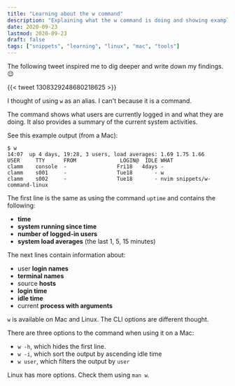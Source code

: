 ```yaml
---
title: "Learning about the w command"
description: "Explaining what the w command is doing and showing example output."
date: 2020-09-23
lastmod: 2020-09-23
draft: false
tags: ["snippets", "learning", "linux", "mac", "tools"]
---
```


The following tweet inspired me to dig deeper and write down my findings. 😌

{{< tweet 1308329248680218625 >}}

I thought of using `w` as an alias. I can't because it is a command.

The command shows what users are currently logged in and what they are doing.
It also provides a summary of the current system activities.

See this example output (from a Mac):
```none
$ w
14:07  up 4 days, 19:28, 3 users, load averages: 1.69 1.75 1.66
USER     TTY      FROM              LOGIN@  IDLE WHAT
clamm    console  -                Fri18   4days -
clamm    s001     -                Tue18       - w
clamm    s002     -                Tue18       - nvim snippets/w-command-linux
```

The first line is the same as using the command `uptime` and contains the following:
- **time**
- **system running since time**
- **number of logged-in users**
- **system load averages** (the last 1, 5, 15 minutes)

The next lines contain information about:
- user **login names**
- **terminal names**
- source **hosts**
- **login time**
- **idle time**
- current **process with arguments**

`w` is available on Mac and Linux. The CLI options are different thought.

There are three options to the command when using it on a Mac:
 
- `w -h`, which hides the first line.
- `w -i`, which sort the output by ascending idle time
- `w user`, which filters the output by `user`

Linux has more options. Check them using `man w`.
